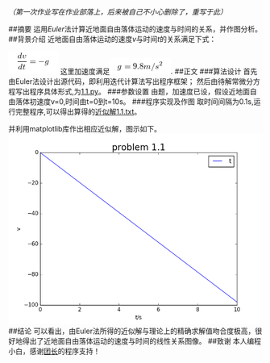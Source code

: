 *（第一次作业写在作业部落上，后来被自己不小心删除了，重写于此）*

##摘要
运用*Euler*法计算近地面自由落体运动的速度与时间的关系，并作图分析。
##背景介绍
近地面自由落体运动的速度*v*与时间*t*的关系满足下式：

![](https://raw.githubusercontent.com/XiaobudianChen/computationalphysics_N2013301020075/master/chapter1/exercise_4/公式1.png)
这里加速度满足![](https://raw.githubusercontent.com/XiaobudianChen/computationalphysics_N2013301020075/master/chapter1/exercise_4/公式2.png).
##正文
###算法设计
首先由Euler法设计出源代码，即利用迭代计算法写出程序框架；
然后由待解常微分方程写出程序具体形式,为[1.1.py](https://raw.githubusercontent.com/XiaobudianChen/computationalphysics_N2013301020075/master/chapter1/exercise_4/1.1.py)。
###参数设置
由题，加速度已设，假设近地面自由落体初速度v=0,时间由t=0到t=10s。
###程序实现及作图
取时间间隔为0.1s,运行完整程序,可以得出算得的[近似解1.1.txt](https://raw.githubusercontent.com/XiaobudianChen/computationalphysics_N2013301020075/master/chapter1/exercise_4/1.1.txt)。

并利用matplotlib库作出相应近似解，图示如下。![图1.1.png](https://raw.githubusercontent.com/XiaobudianChen/computationalphysics_N2013301020075/master/chapter1/exercise_4/1.1.png)
##结论
可以看出，由Euler法所得的近似解与理论上的精确求解值吻合度极高，很好地得出了近地面自由落体运动的速度与时间的线性关系图像。
##致谢
本人编程小白，感谢[团长](https://github.com/Tuanzhang0531)的程序支持！
